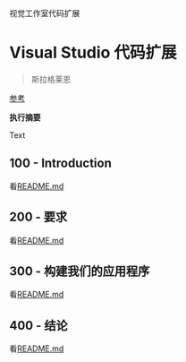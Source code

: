 视觉工作室代码扩展

# Visual Studio 代码扩展

> 斯拉格莱恩

[参考](./REFERENCES.md)

**执行摘要**

Text

## 100 - Introduction

看[README.md](./100/README.md)

## 200 - 要求

看[README.md](./200/README.md)

## 300 - 构建我们的应用程序

看[README.md](./300/README.md)

## 400 - 结论

看[README.md](./400/README.md)
